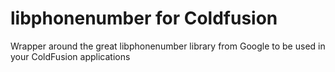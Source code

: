 libphonenumber for Coldfusion
=============================

Wrapper around the great libphonenumber library from Google to be used in your ColdFusion applications
